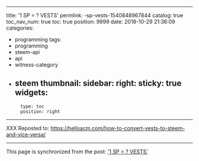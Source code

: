 
---
title: '1 SP = ? VESTS'
permlink: -sp-vests-1540848967844
catalog: true
toc_nav_num: true
toc: true
position: 9999
date: 2018-10-29 21:36:09
categories:
- programming
tags:
- programming
- steem-api
- api
- witness-category
- steem
thumbnail: 
sidebar:
    right:
        sticky: true
widgets:
    -
        type: toc
        position: right
---


XXX Reposted to: https://helloacm.com/how-to-convert-vests-to-steem-and-vice-versa/

- - -

This page is synchronized from the post: ['1 SP = ? VESTS'](https://steemit.com/@justyy/-sp-vests-1540848967844)
